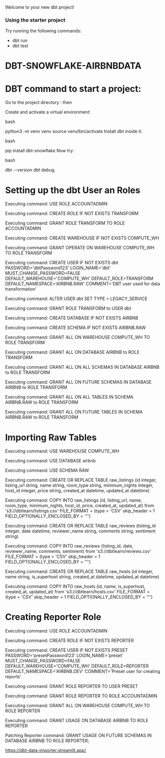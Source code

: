 Welcome to your new dbt project!

### Using the starter project

Try running the following commands:
- dbt run
- dbt test


# DBT-SNOWFLAKE-AIRBNBDATA

# DBT command to start a project:

Go to the project directory : then 

Create and activate a virtual environment:

bash

python3 -m venv venv
source venv/bin/activate
Install dbt inside it:

bash

pip install dbt-snowflake
Now try:

bash

dbt --version
dbt debug


# Setting up the dbt User an Roles

Executing command: USE ROLE ACCOUNTADMIN

Executing command: CREATE ROLE IF NOT EXISTS TRANSFORM

Executing command: GRANT ROLE TRANSFORM TO ROLE ACCOUNTADMIN

Executing command: CREATE WAREHOUSE IF NOT EXISTS COMPUTE_WH

Executing command: GRANT OPERATE ON WAREHOUSE COMPUTE_WH TO ROLE TRANSFORM

Executing command: CREATE USER IF NOT EXISTS dbt PASSWORD='dbtPassword123' LOGIN_NAME='dbt' MUST_CHANGE_PASSWORD=FALSE DEFAULT_WAREHOUSE='COMPUTE_WH' DEFAULT_ROLE=TRANSFORM DEFAULT_NAMESPACE='AIRBNB.RAW' COMMENT='DBT user used for data transformation'

Executing command: ALTER USER dbt SET TYPE = LEGACY_SERVICE

Executing command: GRANT ROLE TRANSFORM to USER dbt

Executing command: CREATE DATABASE IF NOT EXISTS AIRBNB

Executing command: CREATE SCHEMA IF NOT EXISTS AIRBNB.RAW

Executing command: GRANT ALL ON WAREHOUSE COMPUTE_WH TO ROLE TRANSFORM

Executing command: GRANT ALL ON DATABASE AIRBNB to ROLE TRANSFORM

Executing command: GRANT ALL ON ALL SCHEMAS IN DATABASE AIRBNB to ROLE TRANSFORM

Executing command: GRANT ALL ON FUTURE SCHEMAS IN DATABASE AIRBNB to ROLE TRANSFORM

Executing command: GRANT ALL ON ALL TABLES IN SCHEMA AIRBNB.RAW to ROLE TRANSFORM

Executing command: GRANT ALL ON FUTURE TABLES IN SCHEMA AIRBNB.RAW to ROLE TRANSFORM


# Importing Raw Tables

Executing command: USE WAREHOUSE COMPUTE_WH

Executing command: USE DATABASE airbnb

Executing command: USE SCHEMA RAW

Executing command: CREATE OR REPLACE TABLE raw_listings (id integer, listing_url string, name string, room_type string, minimum_nights integer, host_id integer, price string, created_at datetime, updated_at datetime)

Executing command: COPY INTO raw_listings (id, listing_url, name, room_type, minimum_nights, host_id, price, created_at, updated_at) from 's3://dbtlearn/listings.csv' FILE_FORMAT = (type = 'CSV' skip_header = 1 FIELD_OPTIONALLY_ENCLOSED_BY = '"')

Executing command: CREATE OR REPLACE TABLE raw_reviews (listing_id integer, date datetime, reviewer_name string, comments string, sentiment string)

Executing command: COPY INTO raw_reviews (listing_id, date, reviewer_name, comments, sentiment) from 's3://dbtlearn/reviews.csv' FILE_FORMAT = (type = 'CSV' skip_header = 1 FIELD_OPTIONALLY_ENCLOSED_BY = '"')

Executing command: CREATE OR REPLACE TABLE raw_hosts (id integer, name string, is_superhost string, created_at datetime, updated_at datetime)

Executing command: COPY INTO raw_hosts (id, name, is_superhost, created_at, updated_at) from 's3://dbtlearn/hosts.csv' FILE_FORMAT = (type = 'CSV' skip_header = 1 FIELD_OPTIONALLY_ENCLOSED_BY = '"')


# Creating Reporter Role

Executing command: USE ROLE ACCOUNTADMIN

Executing command: CREATE ROLE IF NOT EXISTS REPORTER

Executing command: CREATE USER IF NOT EXISTS PRESET PASSWORD='presetPassword123' LOGIN_NAME='preset' MUST_CHANGE_PASSWORD=FALSE DEFAULT_WAREHOUSE='COMPUTE_WH' DEFAULT_ROLE=REPORTER DEFAULT_NAMESPACE='AIRBNB.DEV' COMMENT='Preset user for creating reports'

Executing command: GRANT ROLE REPORTER TO USER PRESET

Executing command: GRANT ROLE REPORTER TO ROLE ACCOUNTADMIN

Executing command: GRANT ALL ON WAREHOUSE COMPUTE_WH TO ROLE REPORTER

Executing command: GRANT USAGE ON DATABASE AIRBNB TO ROLE REPORTER

Patching Reporter command: GRANT USAGE ON FUTURE SCHEMAS IN DATABASE AIRBNB TO ROLE REPORTER;


https://dbt-data-importer.streamlit.app/